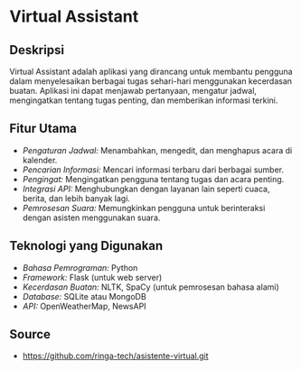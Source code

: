 # Virtual Assistant

## Deskripsi

Virtual Assistant adalah aplikasi yang dirancang untuk membantu pengguna dalam menyelesaikan berbagai tugas sehari-hari menggunakan kecerdasan buatan. Aplikasi ini dapat menjawab pertanyaan, mengatur jadwal, mengingatkan tentang tugas penting, dan memberikan informasi terkini.

## Fitur Utama

- *Pengaturan Jadwal:* Menambahkan, mengedit, dan menghapus acara di kalender.
- *Pencarian Informasi:* Mencari informasi terbaru dari berbagai sumber.
- *Pengingat:* Mengingatkan pengguna tentang tugas dan acara penting.
- *Integrasi API:* Menghubungkan dengan layanan lain seperti cuaca, berita, dan lebih banyak lagi.
- *Pemrosesan Suara:* Memungkinkan pengguna untuk berinteraksi dengan asisten menggunakan suara.

## Teknologi yang Digunakan

- *Bahasa Pemrograman:* Python
- *Framework:* Flask (untuk web server)
- *Kecerdasan Buatan:* NLTK, SpaCy (untuk pemrosesan bahasa alami)
- *Database:* SQLite atau MongoDB
- *API:* OpenWeatherMap, NewsAPI

## Source
- https://github.com/ringa-tech/asistente-virtual.git
